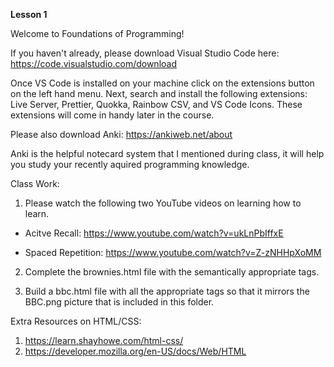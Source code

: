 **Lesson 1**

Welcome to Foundations of Programming!

If you haven't already, please download Visual Studio Code here: https://code.visualstudio.com/download

Once VS Code is installed on your machine click on the extensions button on the left hand menu. Next, search and install the following extensions: Live Server, Prettier, Quokka, Rainbow CSV, and VS Code Icons. These extensions will come in handy later in the course.

Please also download Anki: https://ankiweb.net/about

Anki is the helpful notecard system that I mentioned during class, it will help you study your recently aquired programming knowledge.

Class Work:

1. Please watch the following two YouTube videos on learning how to learn.

- Acitve Recall: https://www.youtube.com/watch?v=ukLnPbIffxE

- Spaced Repetition: https://www.youtube.com/watch?v=Z-zNHHpXoMM

2. Complete the brownies.html file with the semantically appropriate tags.

3. Build a bbc.html file with all the appropriate tags so that it mirrors the BBC.png picture that is included in this folder.

Extra Resources on HTML/CSS:

1. https://learn.shayhowe.com/html-css/
2. https://developer.mozilla.org/en-US/docs/Web/HTML
